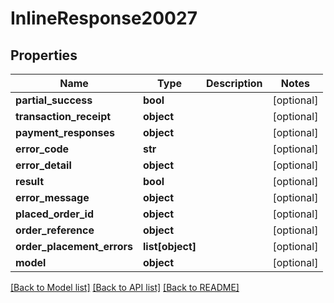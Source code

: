 # InlineResponse20027

## Properties
Name | Type | Description | Notes
------------ | ------------- | ------------- | -------------
**partial_success** | **bool** |  | [optional] 
**transaction_receipt** | **object** |  | [optional] 
**payment_responses** | **object** |  | [optional] 
**error_code** | **str** |  | [optional] 
**error_detail** | **object** |  | [optional] 
**result** | **bool** |  | [optional] 
**error_message** | **object** |  | [optional] 
**placed_order_id** | **object** |  | [optional] 
**order_reference** | **object** |  | [optional] 
**order_placement_errors** | **list[object]** |  | [optional] 
**model** | **object** |  | [optional] 

[[Back to Model list]](../README.md#documentation-for-models) [[Back to API list]](../README.md#documentation-for-api-endpoints) [[Back to README]](../README.md)

